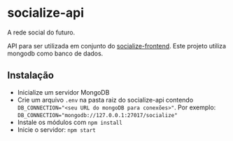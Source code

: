 # socialize-api

A rede social do futuro.

API para ser utilizada em conjunto do [socialize-frontend](https://github.com/MuriloucoLouco/socialize-frontend). Este projeto utiliza mongodb como banco de dados.

## Instalação

- Inicialize um servidor MongoDB
- Crie um arquivo `.env` na pasta raiz do socialize-api contendo `DB_CONNECTION="<seu URL do mongoDB para conexões>"`. Por exemplo: 
`DB_CONNECTION="mongodb://127.0.0.1:27017/socialize"`
- Instale os módulos com `npm install`
- Inicie o servidor: `npm start`